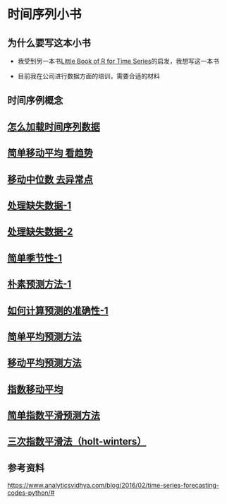 # 时间序列小书

## 为什么要写这本小书

* 我受到另一本书[Little Book of R for Time Series](https://a-little-book-of-r-for-time-series.readthedocs.io/en/latest/)的启发，我想写这一本书

* 目前我在公司进行数据方面的培训，需要合适的材料

## 时间序例概念

## [怎么加载时间序列数据](02-data-load/Load-Time-Series.ipynb)


## [简单移动平均 看趋势](03-moving-average/moving-average.ipynb)

## [移动中位数 去异常点](04-moving-median/moving-median.ipynb)

## [处理缺失数据-1](05-missing-values-1/missing-values.ipynb)

## [处理缺失数据-2](05-missing-values-2/missing-values.ipynb)

## [简单季节性-1](06-simple-trend-seasonality/simple-trend-seasonality.ipynb)

## [朴素预测方法-1](07-naive-method-1/naive-method.ipynb)

## [如何计算预测的准确性-1](08-eval-model-1/eval-model.ipynb)

## [简单平均预测方法](09-simple-average-method/simple-average-method.ipynb)

## [移动平均预测方法](10-moving-average-method/moving-average-method.ipynb)

## [指数移动平均](11-exponential-moving-average/exponential-moving-average.ipynb)

## [简单指数平滑预测方法](12-simple-exponential-smoothing/simple-exponential-smoothing.ipynb)

## [三次指数平滑法（holt-winters）](14-holt-winters-method/holt-winters-method.ipynb)

## 参考资料

https://www.analyticsvidhya.com/blog/2016/02/time-series-forecasting-codes-python/#

